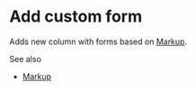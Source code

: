 <!-- TITLE: Add custom form -->
<!-- SUBTITLE: -->

# Add custom form

Adds new column with forms based on [Markup](../overview/markup.md).

See also

* [Markup](../overview/markup.md)
